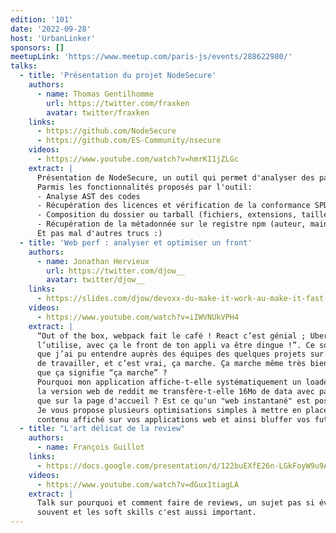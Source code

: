 ```yaml
---
edition: '101'
date: '2022-09-28'
host: 'UrbanLinker'
sponsors: []
meetupLink: 'https://www.meetup.com/paris-js/events/288622980/'
talks:
  - title: 'Présentation du projet NodeSecure'
    authors:
      - name: Thomas Gentilhomme
        url: https://twitter.com/fraxken
        avatar: twitter/fraxken
    links:
      - https://github.com/NodeSecure
      - https://github.com/ES-Community/nsecure
    videos:
      - https://www.youtube.com/watch?v=hmrKI1jZLGc
    extract: |
      Présentation de NodeSecure, un outil qui permet d'analyser des packages npm ou des projets en local. Le projet permet de très rapidement mettre en lumière des anomalies et des indicateurs de qualité sur des projets Node.js/JavaScript.
      Parmis les fonctionnalités proposés par l'outil:
      - Analyse AST des codes
      - Récupération des licences et vérification de la conformance SPDX.
      - Composition du dossier ou tarball (fichiers, extensions, taille sur disque etc).
      - Récupération de la métadonnée sur le registre npm (auteur, mainteneurs, version à jour etc).
      Et pas mal d'autres trucs :)
  - title: 'Web perf : analyser et optimiser un front'
    authors:
      - name: Jonathan Hervieux
        url: https://twitter.com/djow__
        avatar: twitter/djow__
    links:
      - https://slides.com/djow/devoxx-du-make-it-work-au-make-it-fast-des-quickwins-pour-booster-votre-application
    videos:
      - https://www.youtube.com/watch?v=iIWVNUkVPH4
    extract: |
      “Out of the box, webpack fait le café ! React c’est génial ; Uber, Airbnb, …, tout le monde 
      l’utilise, avec ça le front de ton appli va être dingue !”. Ce sont plus ou moins les phrases 
      que j’ai pu entendre auprès des équipes des quelques projets sur lesquels j’ai eu l’occasion 
      de travailler, et c’est vrai, ça marche. Ça marche même très bien. Mais au fait, qu’est ce 
      que ça signifie “ça marche” ?
      Pourquoi mon application affiche-t-elle systématiquement un loader à son démarrage ? Pourquoi 
      la version web de reddit me transfère-t-elle 16Mo de data avec pas moins de 236 requêtes rien 
      que sur la page d'accueil ? Est ce qu'un "web instantané" est possible ?
      Je vous propose plusieurs optimisations simples à mettre en place pour enfin maîtriser le 
      contenu affiché sur vos applications web et ainsi bluffer vos futurs utilisateurs.
  - title: "L'art délicat de la review"
    authors:
      - name: François Guillot
    links:
      - https://docs.google.com/presentation/d/122buEXfE26n-LGkFoyW9u9AwU3me4_dhsLfYROJL7qw/edit?usp=sharing
    videos:
      - https://www.youtube.com/watch?v=dGux1tiagLA
    extract: |
      Talk sur pourquoi et comment faire de reviews, un sujet pas si évident dont on ne parle pas 
      souvent et les soft skills c'est aussi important.
---
```

